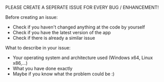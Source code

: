 PLEASE CREATE A SEPERATE ISSUE FOR EVERY BUG / ENHANCEMENT!

Before creating an issue:
- Check if you haven't changed anything at the code by yourself
- Check if you have the latest version of the app
- Check if there is already a similar issue

What to describe in your issue:
- Your operating system and architecture used (Windows x64, Linux x86,...)
- What you have done exactly
- Maybe if you know what the problem could be :)
